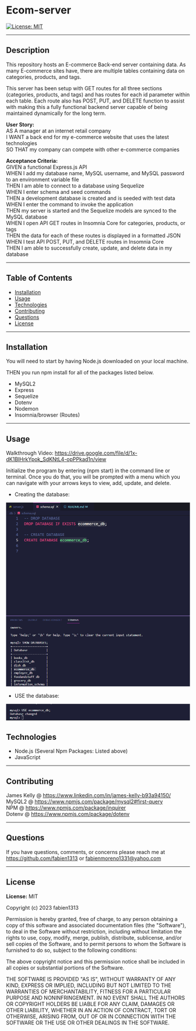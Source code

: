 # Ecom-server
  [![License: MIT](https://img.shields.io/badge/License-MIT-yellow.svg)](https://opensource.org/licenses/MIT)
  <hr>

  ## Description
  This repository hosts an E-commerce Back-end server containing data. As many E-commerce sites have, there are multiple tables containing data on categories, products, and tags.

  This server has been setup with GET routes for all three sections (categories, products, and tags) and has routes for each id parameter within each table. Each route also has POST, PUT, and DELETE function to assist with making this a fully functional backend server capable of being maintained dynamically for the long term.

**User Story:**<br>
AS A manager at an internet retail company<br>
I WANT a back end for my e-commerce website that uses the latest technologies<br>
SO THAT my company can compete with other e-commerce companies

**Acceptance Criteria:** <br>
GIVEN a functional Express.js API<br>
WHEN I add my database name, MySQL username, and MySQL password to an environment variable file<br>
THEN I am able to connect to a database using Sequelize<br>
WHEN I enter schema and seed commands<br>
THEN a development database is created and is seeded with test data<br>
WHEN I enter the command to invoke the application<br>
THEN my server is started and the Sequelize models are synced to the MySQL database<br>
WHEN I open API GET routes in Insomnia Core for categories, products, or tags<br>
THEN the data for each of these routes is displayed in a formatted JSON<br>
WHEN I test API POST, PUT, and DELETE routes in Insomnia Core<br>
THEN I am able to successfully create, update, and delete data in my database


  <hr>

  ## Table of Contents
  - [Installation](#installation)
  - [Usage](#usage)
  - [Technologies](#technologies)
  - [Contributing](#contributing)
  - [Questions](#questions)
  - [License](#license)
  <hr>

  ## Installation
  You will need to start by having Node.js downloaded on your local machine.

  THEN you run npm install for all of the packages listed below.

  - MySQL2
  - Express
  - Sequelize 
  - Dotenv
  - Nodemon
  - Insomnia/browser (Routes)
  <hr>

  ## Usage
  Walkthrough Video: https://drive.google.com/file/d/1x-dK1BIHrkYpok_SdKNtL4-opPPkad1n/view  

  Initialize the program by entering (npm start) in the command line or terminal. Once you do that, you will be prompted with a menu which you can navigate with your arrows keys to view, add, update, and delete.

  - Creating the database:
  <img src="images/ecommerce_db.png" width="600" alt="Database creation">

  - USE the database:
  <img src="images/ecommerce_db2.png" width="600" alt="Database creation">

  ## Technologies
 - Node.js (Several Npm Packages: Listed above)
 - JavaScript
 

 <hr>

 ## Contributing
James Kelly @ https://www.linkedin.com/in/james-kelly-b93a94150/ <br>
MySQL2 @ https://www.npmjs.com/package/mysql2#first-query <br>
NPM @ https://www.npmjs.com/package/inquirer <br>
Dotenv @ https://www.npmjs.com/package/dotenv <br>



 <hr>

 ## Questions
 If you have questions, comments, or concerns please reach me at https://github.com/fabien1313
 or
 fabienmoreno1331@yahoo.com
<hr>

 ## License
 **License:** MIT

Copyright (c) 2023 fabien1313

Permission is hereby granted, free of charge, to any person obtaining a copy
of this software and associated documentation files (the "Software"), to deal
in the Software without restriction, including without limitation the rights
to use, copy, modify, merge, publish, distribute, sublicense, and/or sell
copies of the Software, and to permit persons to whom the Software is
furnished to do so, subject to the following conditions:

The above copyright notice and this permission notice shall be included in all
copies or substantial portions of the Software.

THE SOFTWARE IS PROVIDED "AS IS", WITHOUT WARRANTY OF ANY KIND, EXPRESS OR
IMPLIED, INCLUDING BUT NOT LIMITED TO THE WARRANTIES OF MERCHANTABILITY,
FITNESS FOR A PARTICULAR PURPOSE AND NONINFRINGEMENT. IN NO EVENT SHALL THE
AUTHORS OR COPYRIGHT HOLDERS BE LIABLE FOR ANY CLAIM, DAMAGES OR OTHER
LIABILITY, WHETHER IN AN ACTION OF CONTRACT, TORT OR OTHERWISE, ARISING FROM,
OUT OF OR IN CONNECTION WITH THE SOFTWARE OR THE USE OR OTHER DEALINGS IN THE
SOFTWARE.